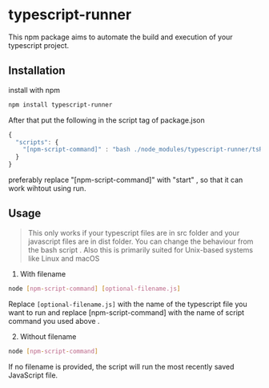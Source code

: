 # typescript-runner

This npm package aims to automate the build and execution of your typescript project.


## Installation
install with npm

```bash
npm install typescript-runner
```

After that put the following in the script tag of package.json 

```javascript
{
  "scripts": {
    "[npm-script-command]" : "bash ./node_modules/typescript-runner/tsRunner.sh"
  }
}
```
preferably replace "[npm-script-command]" with "start" , so that it can work wihtout using run.

## Usage

> This only works if your typescript files are in src folder and your javascript files are in dist folder. You can change the behaviour from the bash script .
> Also this is primarily suited for Unix-based systems like Linux and macOS

1.  With filename
```bash
node [npm-script-command] [optional-filename.js]
```

Replace  `[optional-filename.js]`  with the name of the typescript file you want to run and replace [npm-script-command] with the name of script command you used above . 

2. Without filename

```bash
node [npm-script-command]
```
If no filename is provided, the script will run the most recently saved JavaScript file.
